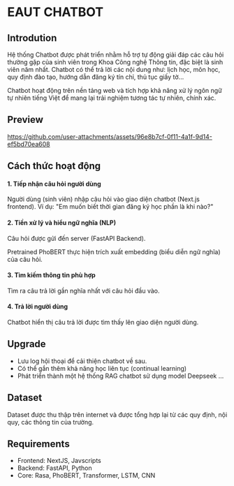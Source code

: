 # EAUT CHATBOT
## Introdution
Hệ thống Chatbot được phát triển nhằm hỗ trợ tự động giải đáp các câu hỏi thường gặp của sinh viên trong Khoa Công nghệ Thông tin, đặc biệt là sinh viên năm nhất. Chatbot có thể trả lời các nội dung như: lịch học, môn học, quy định đào tạo, hướng dẫn đăng ký tín chỉ, thủ tục giấy tờ...

Chatbot hoạt động trên nền tảng web và tích hợp khả năng xử lý ngôn ngữ tự nhiên tiếng Việt để mang lại trải nghiệm tương tác tự nhiên, chính xác.

## Preview
https://github.com/user-attachments/assets/96e8b7cf-0f11-4a1f-9d14-ef5bd70ea608

## Cách thức hoạt động
#### 1. Tiếp nhận câu hỏi người dùng
Người dùng (sinh viên) nhập câu hỏi vào giao diện chatbot (Next.js frontend).
Ví dụ: "Em muốn biết thời gian đăng ký học phần là khi nào?"

#### 2. Tiền xử lý và hiểu ngữ nghĩa (NLP)
Câu hỏi được gửi đến server (FastAPI Backend).

Pretrained PhoBERT thực hiện trích xuất embedding (biểu diễn ngữ nghĩa) của câu hỏi.

#### 3. Tìm kiếm thông tin phù hợp
Tìm ra câu trả lời gần nghĩa nhất với câu hỏi đầu vào.

#### 4. Trả lời người dùng
Chatbot hiển thị câu trả lời được tìm thấy lên giao diện người dùng.

## Upgrade
- Lưu log hội thoại để cải thiện chatbot về sau.
- Có thể gắn thêm khả năng học liên tục (continual learning)
- Phát triển thành một hệ thống RAG chatbot sử dụng model Deepseek
...

## Dataset
Dataset được thu thập trên internet và được tổng hợp lại từ các quy định, nội quy, các thông tin của trường.

## Requirements
- Frontend: NextJS, Javscripts
- Backend: FastAPI, Python
- Core: Rasa, PhoBERT, Transformer, LSTM, CNN

